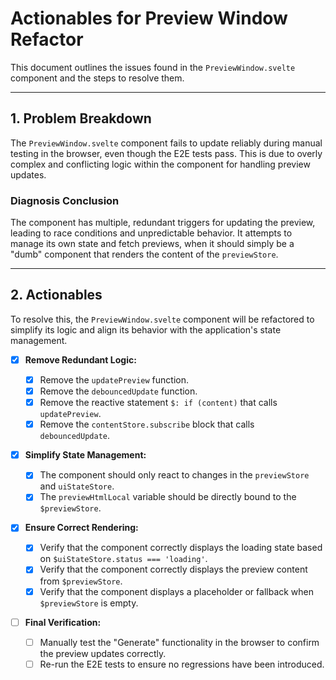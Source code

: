 # Actionables for Preview Window Refactor

This document outlines the issues found in the `PreviewWindow.svelte` component and the steps to resolve them.

---

## 1. Problem Breakdown

The `PreviewWindow.svelte` component fails to update reliably during manual testing in the browser, even though the E2E tests pass. This is due to overly complex and conflicting logic within the component for handling preview updates.

### Diagnosis Conclusion

The component has multiple, redundant triggers for updating the preview, leading to race conditions and unpredictable behavior. It attempts to manage its own state and fetch previews, when it should simply be a "dumb" component that renders the content of the `previewStore`.

---

## 2. Actionables

To resolve this, the `PreviewWindow.svelte` component will be refactored to simplify its logic and align its behavior with the application's state management.

- [x] **Remove Redundant Logic:**

  - [x] Remove the `updatePreview` function.
  - [x] Remove the `debouncedUpdate` function.
  - [x] Remove the reactive statement `$: if (content)` that calls `updatePreview`.
  - [x] Remove the `contentStore.subscribe` block that calls `debouncedUpdate`.

- [x] **Simplify State Management:**

  - [x] The component should only react to changes in the `previewStore` and `uiStateStore`.
  - [x] The `previewHtmlLocal` variable should be directly bound to the `$previewStore`.

- [x] **Ensure Correct Rendering:**

  - [x] Verify that the component correctly displays the loading state based on `$uiStateStore.status === 'loading'`.
  - [x] Verify that the component correctly displays the preview content from `$previewStore`.
  - [x] Verify that the component displays a placeholder or fallback when `$previewStore` is empty.

- [ ] **Final Verification:**
  - [ ] Manually test the "Generate" functionality in the browser to confirm the preview updates correctly.
  - [ ] Re-run the E2E tests to ensure no regressions have been introduced.
